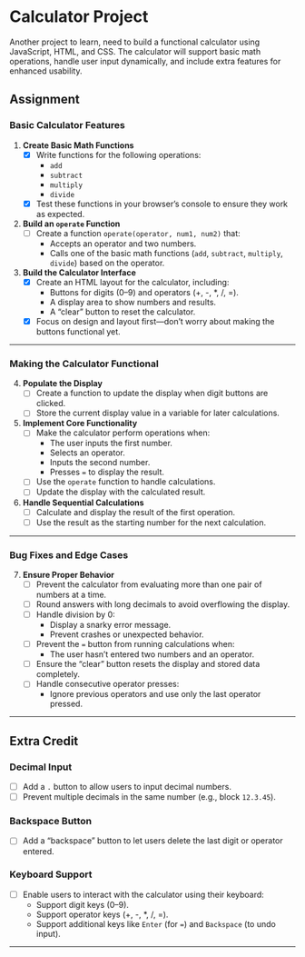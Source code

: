 # Calculator Project

Another project to learn, need to build a functional calculator using JavaScript, HTML, and CSS. The calculator will support basic math operations, handle user input dynamically, and include extra features for enhanced usability.

## Assignment

### **Basic Calculator Features**
1. **Create Basic Math Functions**
   - [x] Write functions for the following operations:
     - `add`
     - `subtract`
     - `multiply`
     - `divide`
   - [x] Test these functions in your browser’s console to ensure they work as expected.

2. **Build an `operate` Function**
   - [ ] Create a function `operate(operator, num1, num2)` that:
     - Accepts an operator and two numbers.
     - Calls one of the basic math functions (`add`, `subtract`, `multiply`, `divide`) based on the operator.

3. **Build the Calculator Interface**
   - [x] Create an HTML layout for the calculator, including:
     - Buttons for digits (0–9) and operators (+, -, *, /, =).
     - A display area to show numbers and results.
     - A “clear” button to reset the calculator.
   - [x] Focus on design and layout first—don’t worry about making the buttons functional yet.

---

### **Making the Calculator Functional**
4. **Populate the Display**
   - [ ] Create a function to update the display when digit buttons are clicked.
   - [ ] Store the current display value in a variable for later calculations.

5. **Implement Core Functionality**
   - [ ] Make the calculator perform operations when:
     - The user inputs the first number.
     - Selects an operator.
     - Inputs the second number.
     - Presses `=` to display the result.
   - [ ] Use the `operate` function to handle calculations.
   - [ ] Update the display with the calculated result.

6. **Handle Sequential Calculations**
   - [ ] Calculate and display the result of the first operation.
   - [ ] Use the result as the starting number for the next calculation.

---

### **Bug Fixes and Edge Cases**
7. **Ensure Proper Behavior**
   - [ ] Prevent the calculator from evaluating more than one pair of numbers at a time.
   - [ ] Round answers with long decimals to avoid overflowing the display.
   - [ ] Handle division by 0:
     - Display a snarky error message.
     - Prevent crashes or unexpected behavior.
   - [ ] Prevent the `=` button from running calculations when:
     - The user hasn’t entered two numbers and an operator.
   - [ ] Ensure the “clear” button resets the display and stored data completely.
   - [ ] Handle consecutive operator presses:
     - Ignore previous operators and use only the last operator pressed.

---

## Extra Credit

### **Decimal Input**
- [ ] Add a `.` button to allow users to input decimal numbers.
- [ ] Prevent multiple decimals in the same number (e.g., block `12.3.45`).

### **Backspace Button**
- [ ] Add a “backspace” button to let users delete the last digit or operator entered.

### **Keyboard Support**
- [ ] Enable users to interact with the calculator using their keyboard:
  - Support digit keys (0–9).
  - Support operator keys (+, -, *, /, =).
  - Support additional keys like `Enter` (for `=`) and `Backspace` (to undo input).

---